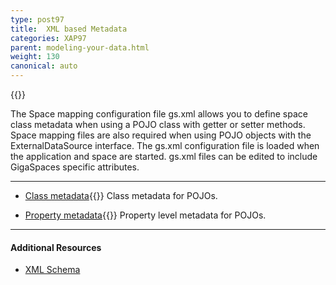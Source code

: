 ```yaml
---
type: post97
title:  XML based Metadata
categories: XAP97
parent: modeling-your-data.html
weight: 130
canonical: auto
---
```


{{<wbr>}}

The Space mapping configuration file gs.xml allows you to define space class metadata when using a POJO class with getter or setter methods. Space mapping files are also required when using POJO objects with the ExternalDataSource interface. The gs.xml configuration file is loaded when the application and space are started. gs.xml files can be edited to include GigaSpaces specific attributes.
<hr/>


- [Class metadata](./pojo-xml-metadata-class.html){{<wbr>}}
Class metadata for POJOs.


- [Property metadata](./pojo-xml-metadata-attribute.html){{<wbr>}}
Property level metadata for POJOs.

<hr/>

#### Additional Resources

- [XML Schema](/api_documentation/)



